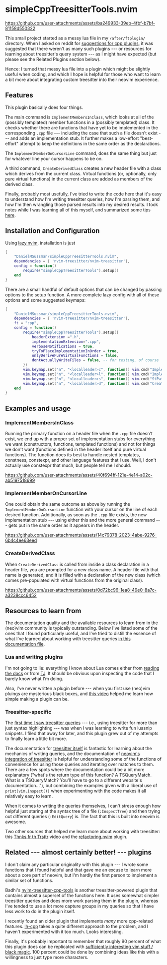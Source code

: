 # simpleCppTreesitterTools.nvim 


https://github.com/user-attachments/assets/ba249933-39eb-4fbf-b7bf-81158d550322

This small project started as a messy lua file in my `/after/ftplugin/` directory. 
When I asked on reddit for [suggestions for cpp plugins](https://www.reddit.com/r/neovim/comments/1h53req/neovim_and_c_luasnip_treesitter_and_reinventing/), it was suggested that
there weren't as many such plugins --- or resources for learning about treesitter's
query system --- as I might have expected (but please see the Related Plugins section below).


Hence: I turned that messy lua file into a plugin which might be slightly useful when coding, and which I hope is helpful for those who want to learn a bit more about integrating custom treesitter into their neovim experience.

## Features

This plugin basically does four things.

The main command is `ImplementMembersInClass`, which looks at all of the (possibly templated) member functions in a (possibly templated) class.
It checks whether there are functions that have yet to be implemented in the corresponding `.cpp` file --- including the case that such a file doesn't exist --- and adds an implementation stub.
It further makes a low-effort "best-effort" attempt to keep the definitions in the same order as the declarations.

The `ImplementMemberOnCursorLine` command, does the same thing but just for whatever line your cursor happens to be on.

A third command, `CreateDerivedClass` creates a new header file with a class which derives from the current class. Virtual functions (or, optionally, only pure virtual functions) in the current class are added as members of the derived class.

Finally, probably most usefully, I've tried to write the code here that it's easy to understand how I'm writing treesitter queries, how I'm parsing them, and how I'm then wrangling those parsed results into my desired results. I took notes while I was learning all of this myself, and summarized some tips [here](/doc/queriesParsingAndProcessingMatches.md).



## Installation and Configuration

Using [lazy.nvim](https://github.com/folke/lazy.nvim), installation is just
```lua 
{
    "DanielMSussman/simpleCppTreesitterTools.nvim",
    dependencies = { 'nvim-treesitter/nvim-treesitter'},
    config = function()
        require("simpleCppTreesitterTools").setup()
    end
}
```

There are a small handful of default options that can be changed by passing options to the setup function. A more complete lazy config with all of these options and some suggested keymaps:
```lua
{
    "DanielMSussman/simpleCppTreesitterTools.nvim",
    dependencies = { 'nvim-treesitter/nvim-treesitter'},
    ft = "cpp",
    config = function()
        require("simpleCppTreesitterTools").setup({
            headerExtension =".h",
            implementationExtension=".cpp",
            verboseNotifications = true,
            tryToPlaceImplementationInOrder = true,
            onlyDerivePureVirtualFunctions = false,
            dontActuallyWriteFiles = false, -- for testing, of course
        })
        vim.keymap.set("n", "<localleader>c", function() vim.cmd("ImplementMembersInClass") end,{desc = 'implement [c]lass member declarations'})
        vim.keymap.set("n", "<localleader>l", function() vim.cmd("ImplementMemberOnCursorLine") end,{desc = 'implement member on current [l]ine'})
        vim.keymap.set("n", "<localleader>s", function() vim.cmd("StPatrick") end,{desc = 'drive out the [s]nakes'})
        vim.keymap.set("n", "<localleader>d", function() vim.cmd("CreateDerivedClass") end,{desc = 'Create a [d]erived class from the current one'})
    end
}
```

## Examples and usage

### ImplementMembersInClass

Running the primary function on a header file when the `.cpp` file doesn't exist, we end up with a proper set of implementation stubs for everything we want (constructors, functions, templated functions) and not for things we don't want (functions defined in the header itself and pure virtual functions).
The function does its best to handle nested templates, constness, constexpr, and other language features that I use. Well, I don't actually use constexpr that much, but people tell me I should.

https://github.com/user-attachments/assets/40f694ff-121e-4e14-a02c-ab5197518699



### ImplementMemberOnCursorLine

One could obtain the same outcome as above by running the `ImplementMemberOnCursorLine` function with your cursor on the line of each desired function.
Additionally, as soon as the `.cpp` file exists, the new implementation stub --- using either this and the more general command --- gets put in the same order as it appears in the header.

https://github.com/user-attachments/assets/14c79378-2023-4abe-9276-6b4c4ee63eed

### CreateDerivedClass

When `CreateDerivedClass` is called from inside a class declaration in a header file, you are prompted for a new class name. A header file with that name is generated, and it is filled with a declaration of the new class (which comes pre-populated with virtual functions from the original class).

https://github.com/user-attachments/assets/0d72bc96-1ea8-49e0-8a7c-a3238ccc6452

## Resources to learn from

The documentation quality and the available resources to learn from in the (neo)vim community is typically outstanding.
Below I've listed some of the ones that I found particularly useful, and I've tried to distill the essence of what I've learned about working with treesitter queries [in this documentation file](/doc/queriesParsingAndProcessingMatches.md).

### Lua and writing plugins

I'm not going to lie: everything I know about Lua comes either from [reading the docs](https://www.lua.org/manual/5.1/) or from [TJ](https://www.youtube.com/watch?v=CuWfgiwI73Q). It should be obvious upon inspecting the code that I barely know what I'm doing.

Also, I've never written a plugin before --- when you first use (neo)vim pluings are mysterious black boxes, and [this video](https://www.youtube.com/watch?v=n4Lp4cV8YR0) helped me learn how simple making a plugin can be.


### Treesitter-specific

The [first time I saw treesitter queries](https://www.youtube.com/watch?v=aNWx-ym7jjI) --- i.e., using treesitter for more than just syntax highlighting --- was when I was learning to write fun luasnip snippets. I filed that away for later, and this plugin grew out of my attempts to finally learn a little bit more.

The documentation for [treesitter itself](https://tree-sitter.github.io/tree-sitter/) is fantastic for learning about the mechanics of writing queries, and the documentation of [neovim's integration of treesitter](https://neovim.io/doc/user/treesitter.html) is helpful for understanding some of the functions of convenience for using those queries and iterating over matches to them.
There are a few spots where the documentation could be a bit more explanatory ("what's the return type of this function? A TSQueryMatch. What is a TSQueryMatch? You'll have to go to a different website's documentation..."), but combining the examples given with a liberal use of `print(vim.inspect())` when experimenting with the code makes it all relatively easy to learn.

When it comes to writing the queries themselves, I can't stress enough how helpful just staring at the syntax tree of a file (`:InspectTree`) and then trying out different queries (`:EditQuery`) is. The fact that this is built into neovim is awesome.

Two other sources that helped me learn more about working with treesitter: this [Thnks fr th Trsttr](https://m.youtube.com/watch?v=_m7amJZpQQ8) video and the [refactoring.nvim](https://github.com/ThePrimeagen/refactoring.nvim) plugin.


## Related --- almost certainly better! --- plugins

I don't claim any particular originality with this plugin --- I wrote some functions that I found helpful and that gave me an excuse to learn more about a core part of neovim, but I'm hardly the first person to implement a similar set of functions.

Badhi's [nvim-treesitter-cpp-tools](https://github.com/Badhi/nvim-treesitter-cpp-tools) is another treesitter-powered plugin that contains almost a superset of the functions here. It uses somewhat simpler treesitter queries and does more work parsing them in the plugin, whereas I've tended to use a lot more capture groups in my queries so that I have less work to do in the plugin itself.

I recently found an older plugin that implements *many* more cpp-related features. [lh-cpp](https://github.com/LucHermitte/lh-cpp/) takes a quite different approach to the problem, and I haven't experimented with it too much. Looks interesting.

Finally, it's probably important to remember that roughly 90 percent of what this plugin does can be replicated with [sufficiently interesting vim stuff / black magic](https://vi.stackexchange.com/questions/44964/any-c-c-definition-generators-for-vim). 100 percent could be done by combining ideas like this with a willingness to just type more characters.
